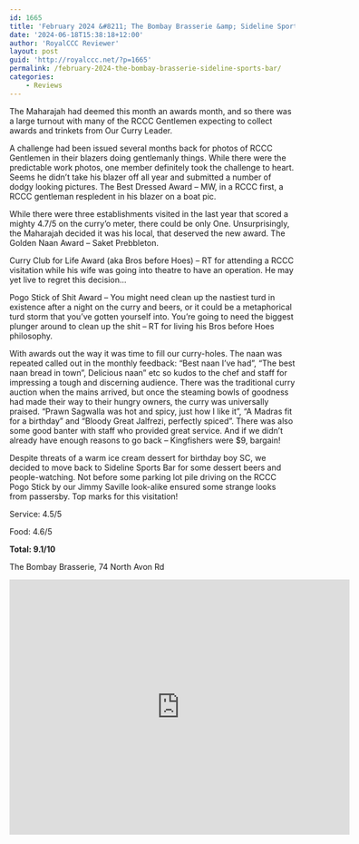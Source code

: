 ```yaml
---
id: 1665
title: 'February 2024 &#8211; The Bombay Brasserie &amp; Sideline Sports Bar'
date: '2024-06-18T15:38:18+12:00'
author: 'RoyalCCC Reviewer'
layout: post
guid: 'http://royalccc.net/?p=1665'
permalink: /february-2024-the-bombay-brasserie-sideline-sports-bar/
categories:
    - Reviews
---
```


The Maharajah had deemed this month an awards month, and so there was a large turnout with many of the RCCC Gentlemen expecting to collect awards and trinkets from Our Curry Leader.

A challenge had been issued several months back for photos of RCCC Gentlemen in their blazers doing gentlemanly things. While there were the predictable work photos, one member definitely took the challenge to heart. Seems he didn’t take his blazer off all year and submitted a number of dodgy looking pictures. The Best Dressed Award – MW, in a RCCC first, a RCCC gentleman respledent in his blazer on a boat pic.

While there were three establishments visited in the last year that scored a mighty 4.7/5 on the curry’o meter, there could be only One. Unsurprisingly, the Maharajah decided it was his local, that deserved the new award. The Golden Naan Award – Saket Prebbleton.

Curry Club for Life Award (aka Bros before Hoes) – RT for attending a RCCC visitation while his wife was going into theatre to have an operation. He may yet live to regret this decision…

Pogo Stick of Shit Award – You might need clean up the nastiest turd in existence after a night on the curry and beers, or it could be a metaphorical turd storm that you’ve gotten yourself into. You’re going to need the biggest plunger around to clean up the shit – RT for living his Bros before Hoes philosophy.

With awards out the way it was time to fill our curry-holes. The naan was repeated called out in the monthly feedback: “Best naan I’ve had”, “The best naan bread in town”, Delicious naan” etc so kudos to the chef and staff for impressing a tough and discerning audience. There was the traditional curry auction when the mains arrived, but once the steaming bowls of goodness had made their way to their hungry owners, the curry was universally praised. “Prawn Sagwalla was hot and spicy, just how I like it”, “A Madras fit for a birthday” and “Bloody Great Jalfrezi, perfectly spiced”. There was also some good banter with staff who provided great service. And if we didn’t already have enough reasons to go back – Kingfishers were $9, bargain!

Despite threats of a warm ice cream dessert for birthday boy SC, we decided to move back to Sideline Sports Bar for some dessert beers and people-watching. Not before some parking lot pile driving on the RCCC Pogo Stick by our Jimmy Saville look-alike ensured some strange looks from passersby. Top marks for this visitation!

Service: 4.5/5

Food: 4.6/5

**Total: 9.1/10**

The Bombay Brasserie, 74 North Avon Rd

<iframe allowfullscreen="" height="450" loading="lazy" referrerpolicy="no-referrer-when-downgrade" src="https://www.google.com/maps/embed?pb=!1m18!1m12!1m3!1d723.316197019845!2d172.65539511646344!3d-43.51767077180755!2m3!1f0!2f0!3f0!3m2!1i1024!2i768!4f13.1!3m3!1m2!1s0x6d3189826697e0d3%3A0x667d29f28630466f!2sThe%20Bombay%20Brasserie!5e0!3m2!1sen!2snz!4v1718703250609!5m2!1sen!2snz" style="border:0;" width="600"></iframe>